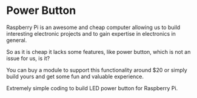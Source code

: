 # Power Button


Raspberry Pi is an awesome and cheap computer allowing us to build interesting electronic projects 
and to gain expertise in electronics in general. 


So as it is cheap it lacks some features, like power button, 
which is not an issue for us, is it? 


You can buy a module to support this functionality around $20 or 
simply build yours and get some fun and valuable experience.

Extremely simple coding to build LED power button for Raspberry Pi.

